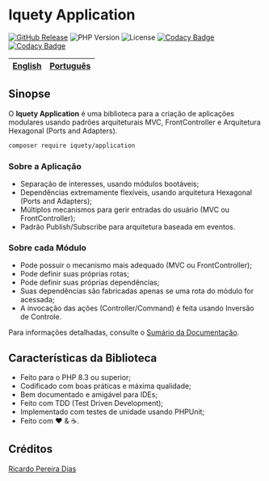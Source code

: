 # Iquety Application

[![GitHub Release](https://img.shields.io/github/release/iquety/application.svg)](https://github.com/iquety/application/releases/latest)
![PHP Version](https://img.shields.io/badge/php-%5E8.3-blue)
![License](https://img.shields.io/badge/license-MIT-blue)
[![Codacy Badge](https://app.codacy.com/project/badge/Coverage/6383da378a75457fa11a4e403d7ddd19)](https://app.codacy.com/gh/iquety/application/dashboard?utm_source=gh&utm_medium=referral&utm_content=&utm_campaign=Badge_coverage)
[![Codacy Badge](https://app.codacy.com/project/badge/Grade/6383da378a75457fa11a4e403d7ddd19)](https://app.codacy.com/gh/iquety/application/dashboard?utm_source=gh&utm_medium=referral&utm_content=&utm_campaign=Badge_grade)

[English](../../readme.md) | [Português](leiame.md)
-- | --

## Sinopse

O **Iquety Application** é uma biblioteca para a criação de aplicações modulares usando
padrões arquiteturais MVC, FrontController e Arquitetura Hexagonal (Ports and Adapters).

```bash
composer require iquety/application
```

### Sobre a Aplicação

- Separação de interesses, usando módulos bootáveis;
- Dependências extremamente flexíveis, usando arquitetura Hexagonal (Ports and Adapters);
- Múltiplos mecanismos para gerir entradas do usuário (MVC ou FrontController);
- Padrão Publish/Subscribe para arquitetura baseada em eventos.

### Sobre cada Módulo

- Pode possuir o mecanismo mais adequado (MVC ou FrontController);
- Pode definir suas próprias rotas;
- Pode definir suas próprias dependências;
- Suas dependências são fabricadas apenas se uma rota do módulo for acessada;
- A invocação das ações (Controller/Command) é feita usando Inversão de Controle.

Para informações detalhadas, consulte o [Sumário da Documentação](indice.md).

## Características da Biblioteca

- Feito para o PHP 8.3 ou superior;
- Codificado com boas práticas e máxima qualidade;
- Bem documentado e amigável para IDEs;
- Feito com TDD (Test Driven Development);
- Implementado com testes de unidade usando PHPUnit;
- Feito com :heart: &amp; :coffee:.

## Créditos

[Ricardo Pereira Dias](https://www.ricardopedias.com.br)
